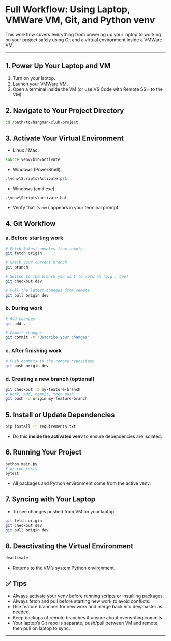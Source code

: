 # Full Workflow: Using Laptop, VMWare VM, Git, and Python venv

This workflow covers everything from powering up your laptop to working on your project safely using Git and a virtual environment inside a VMWare VM.

---

## 1. Power Up Your Laptop and VM
1. Turn on your laptop.
2. Launch your VMWare VM.
3. Open a terminal inside the VM (or use VS Code with Remote SSH to the VM).

## 2. Navigate to Your Project Directory
```bash
cd /path/to/hangman-club-project
```

## 3. Activate Your Virtual Environment
- Linux / Mac:
```bash
source venv/bin/activate
```
- Windows (PowerShell):
```powershell
.\venv\Scripts\Activate.ps1
```
- Windows (cmd.exe):
```cmd
.\venv\Scripts\activate.bat
```
- Verify that `(venv)` appears in your terminal prompt.

## 4. Git Workflow
### a. Before starting work
```bash
# Fetch latest updates from remote
git fetch origin

# Check your current branch
git branch

# Switch to the branch you want to work on (e.g., dev)
git checkout dev

# Pull the latest changes from remote
git pull origin dev
```

### b. During work
```bash
# Add changes
git add .

# Commit changes
git commit -m "Describe your changes"
```

### c. After finishing work
```bash
# Push commits to the remote repository
git push origin dev
```

### d. Creating a new branch (optional)
```bash
git checkout -b my-feature-branch
# Work, add, commit, then push
git push -u origin my-feature-branch
```

## 5. Install or Update Dependencies
```bash
pip install -r requirements.txt
```
- Do this **inside the activated venv** to ensure dependencies are isolated.

## 6. Running Your Project
```bash
python main.py
# or run tests
pytest
```
- All packages and Python environment come from the active venv.

## 7. Syncing with Your Laptop
- To see changes pushed from VM on your laptop:
```bash
git fetch origin
git checkout dev
git pull origin dev
```

## 8. Deactivating the Virtual Environment
```bash
deactivate
```
- Returns to the VM’s system Python environment.

## ✅ Tips
- Always activate your venv before running scripts or installing packages.
- Always fetch and pull before starting new work to avoid conflicts.
- Use feature branches for new work and merge back into dev/master as needed.
- Keep backups of remote branches if unsure about overwriting commits.
- Your laptop’s Git repo is separate; push/pull between VM and remote, then pull on laptop to sync.

---

